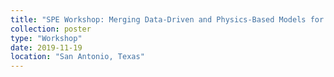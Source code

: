```yaml
---
title: "SPE Workshop: Merging Data-Driven and Physics-Based Models for Enhanced Reservoir Insights and Predictions"
collection: poster
type: "Workshop"
date: 2019-11-19 
location: "San Antonio, Texas"
---
```






